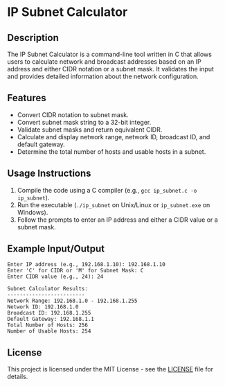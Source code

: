 # IP Subnet Calculator

## Description
The IP Subnet Calculator is a command-line tool written in C that allows users to calculate network and broadcast addresses based on an IP address and either CIDR notation or a subnet mask. It validates the input and provides detailed information about the network configuration.

## Features
- Convert CIDR notation to subnet mask.
- Convert subnet mask string to a 32-bit integer.
- Validate subnet masks and return equivalent CIDR.
- Calculate and display network range, network ID, broadcast ID, and default gateway.
- Determine the total number of hosts and usable hosts in a subnet.

## Usage Instructions
1. Compile the code using a C compiler (e.g., `gcc ip_subnet.c -o ip_subnet`).
2. Run the executable (`./ip_subnet` on Unix/Linux or `ip_subnet.exe` on Windows).
3. Follow the prompts to enter an IP address and either a CIDR value or a subnet mask.

## Example Input/Output
```
Enter IP address (e.g., 192.168.1.10): 192.168.1.10
Enter 'C' for CIDR or 'M' for Subnet Mask: C
Enter CIDR value (e.g., 24): 24

Subnet Calculator Results:
-------------------------
Network Range: 192.168.1.0 - 192.168.1.255
Network ID: 192.168.1.0
Broadcast ID: 192.168.1.255
Default Gateway: 192.168.1.1
Total Number of Hosts: 256
Number of Usable Hosts: 254
```

## License
This project is licensed under the MIT License - see the [LICENSE](LICENSE) file for details.
